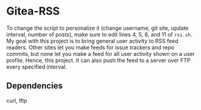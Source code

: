 # Gitea-RSS
To change the script to personalize it (change username, git site, update interval, number of posts), make sure to edit lines 4, 5, 8, and 11 of `rss.sh`.\
My goal with this project is to bring general user activity to RSS feed readers. Other sites let you make feeds for issue trackers and repo commits, but none let you make a feed for all user activity shown on a user profile. Hence, this project. It can also push the feed to a server over FTP every specified interval.

## Dependencies
curl, lftp
